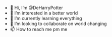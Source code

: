 - 👋 Hi, I’m @DeHarryPotter
- 👀 I’m interested in a better world 
- 🌱 I’m currently learning everything
- 💞️ I’m looking to collaborate on world changing
- 📫 How to reach me pm me

<!---
DeHarryPotter/DeHarryPotter is a ✨ special ✨ repository because its `README.md` (this file) appears on your GitHub profile.
You can click the Preview link to take a look at your changes.
--->
